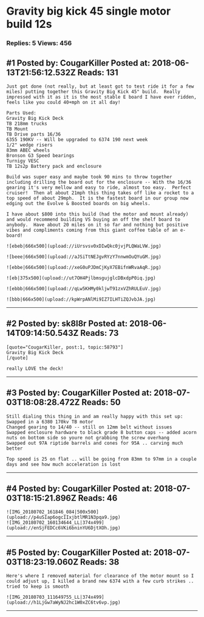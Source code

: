 # Gravity big kick 45 single motor build 12s

### Replies: 5 Views: 456

## \#1 Posted by: CougarKiller Posted at: 2018-06-13T21:56:12.532Z Reads: 131

```
Just got done (not really, but at least got to test ride it for a few miles) putting together this Gravity Big Kick 45" build.  Really impressed with it as it is the most stable E board I have ever ridden, feels like you could 40+mph on it all day! 

Parts Used:
Gravity Big Kick Deck
TB 218mm trucks
TB Mount
TB Drive parts 16/36 
6355 190KV -- Will be upgraded to 6374 190 next week 
1/2" wedge risers 
83mm ABEC wheels 
Bronson G3 Speed bearings 
Turnigy VESC
TB 12s2p Battery pack and enclosure 

Build was super easy and maybe took 90 mins to throw together including drilling the board out for the enclosure -- With the 16/36 gearing it's very mellow and easy to ride, almost too easy.  Perfect cruiser!  Then at about 21mph this thing takes off like a rocket to a top speed of about 29mph.  It is the fastest board in our group now edging out the Evolve & Boosted boards on big wheels.  

I have about $800 into this build (had the motor and mount already) and would recommend building VS buying an off the shelf board to anybody.  Have about 20 miles on it so far and nothing but positive vibes and compliments coming from this giant coffee table of an e-board!

![ebeb|666x500](upload://iUrsvsv0xDIwQkc0jvjPLQWaLVW.jpg)

![beee|666x500](upload://aJSiTtNEJgvRYzY7nnwmOuQYuGM.jpg)

![ebbe|666x500](upload://xeG0uPJDmCjKyX7EBifnWRvaAqR.jpg)

![eb|375x500](upload://ut7OH4PjlbmsgujglcDBxdpP0iq.jpg)

![ebbb|666x500](upload://qLw5KHMy0kljwT91zxVZhRULEuV.jpg)

![bbb|666x500](upload://kpWrpANlMi9IZ7ILHTiZQJvbJA.jpg)
```

---
## \#2 Posted by: sk8l8r Posted at: 2018-06-14T09:14:50.543Z Reads: 73

```
[quote="CougarKiller, post:1, topic:58793"]
Gravity Big Kick Deck
[/quote]

really LOVE the deck!
```

---
## \#3 Posted by: CougarKiller Posted at: 2018-07-03T18:08:28.472Z Reads: 50

```
Still dialing this thing in and am really happy with this set up:
Swapped in a 6380 170kv TB motor 
Changed gearing to 14/40 -- still on 12mm belt without issues 
Swapped enclosure hardware to black grade 8 button caps -- added acorn nuts on bottom side so youre not grabbing the screw overhang 
Swapped out 97A riptide barrels and cones for 95A .. carving much better

Top speed is 25 on flat .. will be going from 83mm to 97mm in a couple days and see how much acceleration is lost
```

---
## \#4 Posted by: CougarKiller Posted at: 2018-07-03T18:15:21.896Z Reads: 46

```
![IMG_20180702_161846_084|500x500](upload://p4uSIap6ogcIIxjbtlMR1N3pqa9.jpg)
![IMG_20180702_160134644_LL|374x499](upload://enSjFEDCc6VKi6bninYU6DjtXOh.jpg)
```

---
## \#5 Posted by: CougarKiller Posted at: 2018-07-03T18:23:19.060Z Reads: 38

```
Here's where I removed material for clearance of the motor mount so I could adjust up, I killed a brand new 6374 with a few curb strikes .. tried to keep is smooth 

![IMG_20180703_111649755_LL|374x499](upload://h1LjGw7aWyNJ2hc1W0xZC6tv6vp.jpg)
```

---
